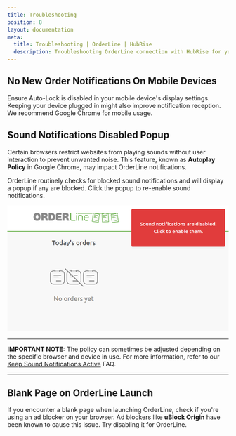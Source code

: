 ```yaml
---
title: Troubleshooting
position: 8
layout: documentation
meta:
  title: Troubleshooting | OrderLine | HubRise
  description: Troubleshooting OrderLine connection with HubRise for your EPOS and other apps to work as a cohesive whole. Connect apps and synchronise your data.
---
```


## No New Order Notifications On Mobile Devices

Ensure Auto-Lock is disabled in your mobile device's display settings. Keeping your device plugged in might also improve notification reception. We recommend Google Chrome for mobile usage.

## Sound Notifications Disabled Popup

Certain browsers restrict websites from playing sounds without user interaction to prevent unwanted noise. This feature, known as **Autoplay Policy** in Google Chrome, may impact OrderLine notifications.

OrderLine routinely checks for blocked sound notifications and will display a popup if any are blocked. Click the popup to re-enable sound notifications.

![Sound Notification Popup](../images/038-en-2x-sound-notifications-popup.png)

---

**IMPORTANT NOTE:** The policy can sometimes be adjusted depending on the specific browser and device in use. For more information, refer to our [Keep Sound Notifications Active](/apps/orderline/faqs/keep-sound-notifications-active) FAQ.

---

## Blank Page on OrderLine Launch

If you encounter a blank page when launching OrderLine, check if you're using an ad blocker on your browser. Ad blockers like **uBlock Origin** have been known to cause this issue. Try disabling it for OrderLine.
